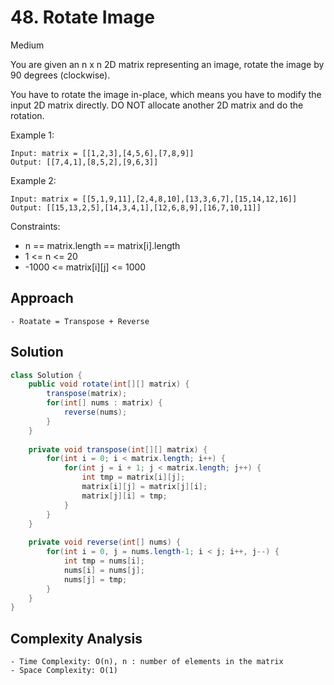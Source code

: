 # 48. Rotate Image
Medium


You are given an n x n 2D matrix representing an image, rotate the image by 90 degrees (clockwise).

You have to rotate the image in-place, which means you have to modify the input 2D matrix directly. DO NOT allocate another 2D matrix and do the rotation.

 

Example 1:

```
Input: matrix = [[1,2,3],[4,5,6],[7,8,9]]
Output: [[7,4,1],[8,5,2],[9,6,3]]
```
Example 2:

```
Input: matrix = [[5,1,9,11],[2,4,8,10],[13,3,6,7],[15,14,12,16]]
Output: [[15,13,2,5],[14,3,4,1],[12,6,8,9],[16,7,10,11]]
 ```

Constraints:

- n == matrix.length == matrix[i].length
- 1 <= n <= 20
- -1000 <= matrix[i][j] <= 1000

## Approach
```
- Roatate = Transpose + Reverse
```

## Solution
```java
class Solution {
    public void rotate(int[][] matrix) {
        transpose(matrix);
        for(int[] nums : matrix) {
            reverse(nums);
        }
    }
    
    private void transpose(int[][] matrix) {
        for(int i = 0; i < matrix.length; i++) {
            for(int j = i + 1; j < matrix.length; j++) {
                int tmp = matrix[i][j];
                matrix[i][j] = matrix[j][i];
                matrix[j][i] = tmp;
            }
        }
    }
    
    private void reverse(int[] nums) {
        for(int i = 0, j = nums.length-1; i < j; i++, j--) {
            int tmp = nums[i];
            nums[i] = nums[j];
            nums[j] = tmp;
        }
    }
}
```

## Complexity Analysis
```
- Time Complexity: O(n), n : number of elements in the matrix
- Space Complexity: O(1)
```
